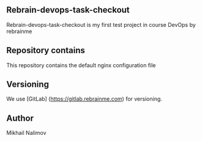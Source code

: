 
## Rebrain-devops-task-checkout

Rebrain-devops-task-checkout is my first test project in course DevOps by rebrainme

## Repository contains

This repository contains the default nginx configuration file

## Versioning

We use [GitLab] (https://gitlab.rebrainme.com) for versioning. 

## Author

Mikhail Nalimov
